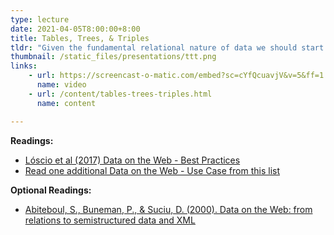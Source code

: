 ```yaml
---
type: lecture
date: 2021-04-05T8:00:00+8:00
title: Tables, Trees, & Triples
tldr: "Given the fundamental relational nature of data we should start the course off by thinking about how to make decisions about ways data should be represented and made accessible to users."
thumbnail: /static_files/presentations/ttt.png
links: 
    - url: https://screencast-o-matic.com/embed?sc=cYfQcuavjV&v=5&ff=1
      name: video
    - url: /content/tables-trees-triples.html
      name: content

---
```

**Readings:**
- [Lóscio et al (2017) Data on the Web - Best Practices](https://www.w3.org/TR/dwbp/)
- [Read one additional Data on the Web - Use Case from this list](https://www.w3.org/TR/dwbp-ucr/)

**Optional Readings:**
- [Abiteboul, S., Buneman, P., & Suciu, D. (2000). Data on the Web: from relations to semistructured data and XML](https://github.com/norlab/LIS-546-SPR2021/raw/master/content/readings/Data-on-the-Web-Skeleton.pdf)
